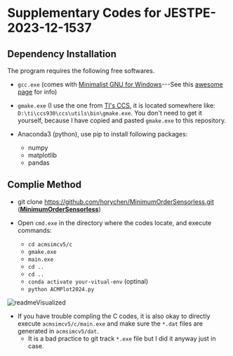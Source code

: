 # Supplementary Codes for JESTPE-2023-12-1537

## Dependency Installation

The program requires the following free softwares.

- `gcc.exe` (comes with [Minimalist GNU for Windows](https://sourceforge.net/projects/mingw/)---See this [awesome page](https://www3.ntu.edu.sg/home/ehchua/programming/howto/Cygwin_HowTo.html) for info)

- `gmake.exe` (I use the one from [TI's CCS](https://www.ti.com/tool/download/CCSTUDIO), it is located somewhere like: `D:\ti\ccs930\ccs\utils\bin\gmake.exe`. You don't need to get it yourself, because I have copied and pasted `gmake.exe` to this repository.

- Anaconda3 (python), use pip to install following packages:
    - numpy
    - matplotlib
    - pandas

## Complie Method

- git clone https://github.com/horychen/MinimumOrderSensorless.git (**[MinimumOrderSensorless](https://github.com/horychen/MinimumOrderSensorless)**)

- Open `cmd.exe` in the directory where the codes locate, and execute commands:
    - `cd acmsimcv5/c`
    - `gmake.exe`
    - `main.exe`
    - `cd ..`
    - `cd ..`
    - `conda activate your-vitual-env` (optinal)
    - `python ACMPlot2024.py`

![readmeVisualized](https://github.com/horychen/MinimumOrderSensorless/blob/main/readme.png?raw=true)

- If you have trouble compling the C codes, it is also okay to directly execute `acmsimcv5/c/main.exe` and make sure the `*.dat` files are generated in `acmsimcv5/dat`.
    - It is a bad practice to git track `*.exe` file but I did it anyway just in case.
